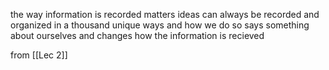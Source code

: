 the way information is recorded matters
ideas can always be recorded and organized in a thousand unique ways and how we do so says something about ourselves and changes how the information is recieved

from [[Lec 2]] 